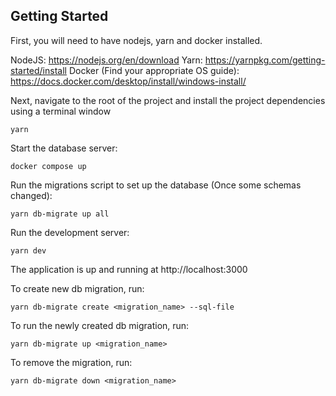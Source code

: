 
## Getting Started

First, you will need to have nodejs, yarn and docker installed.

NodeJS: https://nodejs.org/en/download
Yarn: https://yarnpkg.com/getting-started/install
Docker (Find your appropriate OS guide): https://docs.docker.com/desktop/install/windows-install/

Next, navigate to the root of the project and install the project dependencies using a terminal window
```
yarn
```

Start the database server:
```
docker compose up
```

Run the migrations script to set up the database (Once some schemas changed):
```
yarn db-migrate up all
```

Run the development server:
```
yarn dev
```

The application is up and running at http://localhost:3000

To create new db migration, run:
```
yarn db-migrate create <migration_name> --sql-file
```

To run the newly created db migration, run:
```
yarn db-migrate up <migration_name>
```

To remove the migration, run:
```
yarn db-migrate down <migration_name>
```